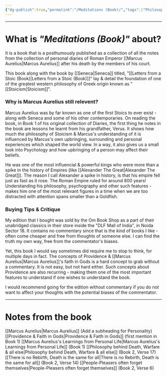 ```yaml
---
{"dg-publish":true,"permalink":"/Meditations (Book)/","tags":["Philosophy","WorldCulture"]}
---
```


---
# What is *"Meditations (Book)"* about?
It is a book that is a posthumously published as a collection of all the notes from the collection of personal diaries of Roman Emperor [[Marcus Aurelius\|Marcus Aurelius]] after his death by the members of his court.

This book along with the book by [[Seneca\|Seneca]] titled, "[[Letters from a Stoic (Book)\|Letters from a Stoic (Book)]]" lay & detail the foundation of one of the greatest western philosophy of Greek origin known as "[[Stoicism\|Stoicism]]".

### Why is Marcus Aurelius still relevent?
Marcus Aurelius was by far known as one of the first Stoics to ever exist - along with Seneca and some of his other contemporaries. On reading the book, in Book 1 of his original collection of Diaries, the first thing he notes in the book are lessons he learnt from his grandfather, Verus. It shows how much the philosophy of Stoicism & Marcus's understanding of it is influenced by Marcus's own upbringing, surrounding and personal experiences which shaped the world view. In a way, it also gives us a small look into Psychology and how upbringing of a person may affect their beliefs.

He was one of the most influencial & powerful kings who were more than a spike in the history of Empires (like [[Alexander The Great\|Alexander The Great]]). The reason I call Alexander a spike in history, is that his empire fell just as fast as it rose. The Roman Empire ruled for around 800 years! Understanding his philosophy, psychography and other such features - makes him one of the most relevant figures in a time when we are too distracted with attention spans smaller than a Goldfish.

### Buying Tips & Critique
My edition that I bought was sold by the Om Book Shop as a part of their unabridged classics in their store inside the "DLF Mall of India", in Noida Sector 18. It contains no commentary since that is the kind of books I like - often come cheaper and free from thoughts of someone else. I can find the truth my own way, free from the commentator's biases.

Yet, this book I would say sometimes did require me to stop to think, for multiple days in fact. The concepts of Providence & [[Marcus Aurelius\|Marcus Aurelius]]'s faith in Gods is a hard concept to grab without a commentary.  It is not easy, but not hard either. Such concepts about Providence are also recurring - making them one of the most important features to understand if one wishes to understand the book.

I would recommend going for the edition without commentary if you do not want to affect your thoughts with the potential biases of the commentator.

---
# Notes from the book
[[Marcus Aurelius\|Marcus Aurelius]] (Add a subheading for Personality)
[[Providence & Faith in Gods\|Providence & Faith in Gods]] (first mention in Book 1)
[[Marcus Aurelius's Learnings from Personal Life\|Marcus Aurelius's Learnings from Personal Life]] (Book 1)
[[Philosophy behind Death, Warfare & all else\|Philosophy behind Death, Warfare & all else]] (Book 2, Verse 17)
[[There is no Rebirth, Death is the same for all\|There is no Rebirth, Death is the same for all]] (Book 2, Verse 14)
[[People-Pleasers often forget themselves\|People-Pleasers often forget themselves]] (Book 2, Verse 6)